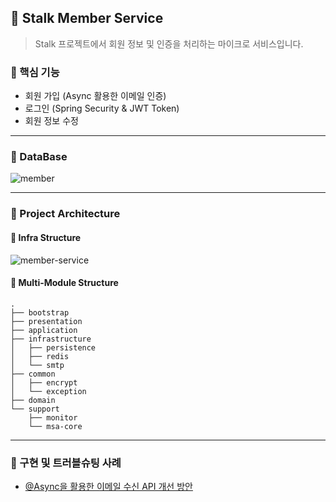 ## 👥 Stalk Member Service

> Stalk 프로젝트에서 회원 정보 및 인증을 처리하는 마이크로 서비스입니다.

### 🌱 핵심 기능

- 회원 가입 (Async 활용한 이메일 인증)
- 로그인 (Spring Security & JWT Token)
- 회원 정보 수정

---

### 🌱 DataBase

<img src="https://i.ibb.co/mtk396c/member.png" alt="member" border="0">

---

### 🌱 Project Architecture

#### 🥕 Infra Structure

<img src="https://i.ibb.co/7kKZjFg/member-service.jpg" alt="member-service" border="0">

#### 🥕 Multi-Module Structure

```
.
├── bootstrap
├── presentation
├── application
├── infrastructure
│   ├── persistence
│   ├── redis
│   └── smtp
├── common
│   ├── encrypt
│   └── exception
├── domain
└── support
    ├── monitor
    └── msa-core
```

---

### 🌱 구현 및 트러블슈팅 사례

- [@Async을 활용한 이메일 수신 API 개선 방안](https://syeon2.github.io/devlog/tosstock-mail-sender.html)
